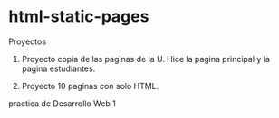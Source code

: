 # html-static-pages

Proyectos

1. Proyecto copia de las paginas de la U.
Hice la pagina principal y la pagina estudiantes.

2. Proyecto 10 paginas con solo HTML.

practica de Desarrollo Web 1
